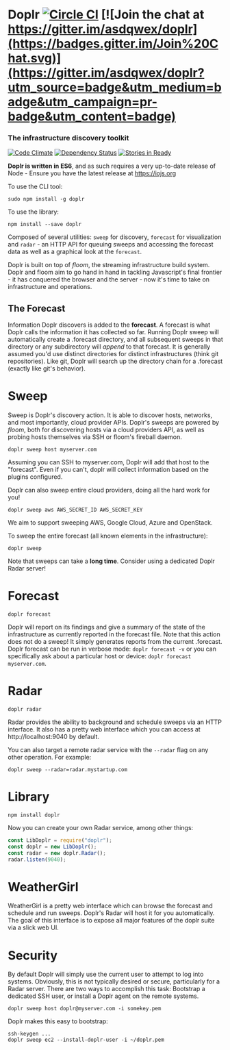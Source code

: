 # Doplr [![Circle CI](https://circleci.com/gh/asdqwex/doplr/tree/master.svg?style=svg)](https://circleci.com/gh/asdqwex/doplr/tree/master) [![Join the chat at https://gitter.im/asdqwex/doplr](https://badges.gitter.im/Join%20Chat.svg)](https://gitter.im/asdqwex/doplr?utm_source=badge&utm_medium=badge&utm_campaign=pr-badge&utm_content=badge)
### The infrastructure discovery toolkit
[![Code Climate](https://codeclimate.com/github/asdqwex/doplr/badges/gpa.svg)](https://codeclimate.com/github/asdqwex/doplr) [![Dependency Status](https://gemnasium.com/asdqwex/doplr.svg)](https://gemnasium.com/asdqwex/doplr) [![Stories in Ready](https://badge.waffle.io/asdqwex/doplr.svg?label=ready&title=Ready)](https://waffle.io/asdqwex/doplr)

**Doplr is written in ES6**, and as such requires a very up-to-date release of Node - Ensure you have the latest release at https://iojs.org

To use the CLI tool:

`sudo npm install -g doplr`

To use the library:

`npm install --save doplr`

Composed of several utilities: `sweep` for discovery, `forecast` for visualization and `radar` - an HTTP API for queuing sweeps and accessing the forecast data as well as a graphical look at the `forecast`.

Doplr is built on top of _floom_, the streaming infrastructure build system. Doplr and floom aim to go hand in hand in tackling Javascript's final frontier - it has conquered the browser and the server - now it's time to take on infrastructure and operations.

## The Forecast

Information Doplr discovers is added to the **forecast**. A forecast is what Doplr calls the information it has collected so far. Running Doplr sweep will automatically create a .forecast directory, and all subsequent sweeps in that directory or any subdirectory will _append_ to that forecast. It is generally assumed you'd use distinct directories for distinct infrastructures (think git repositories). Like git, Doplr will search up the directory chain for a .forecast (exactly like git's behavior).

# Sweep

Sweep is Doplr's discovery action. It is able to discover hosts, networks, and most importantly, cloud provider APIs. Doplr's sweeps are powered by _floom_, both for discovering hosts via a cloud providers API, as well as probing hosts themselves via SSH or floom's fireball daemon.

    doplr sweep host myserver.com

Assuming you can SSH to myserver.com, Doplr will add that host to the "forecast". Even if you can't, doplr will collect information based on the plugins configured.

Doplr can also sweep entire cloud providers, doing all the hard work for you!

    doplr sweep aws AWS_SECRET_ID AWS_SECRET_KEY

We aim to support sweeping AWS, Google Cloud, Azure and OpenStack.

To sweep the entire forecast (all known elements in the infrastructure):

    doplr sweep

Note that sweeps can take a **long time**. Consider using a dedicated Doplr Radar server!

# Forecast

    doplr forecast

Doplr will report on its findings and give a summary of the state of the infrastructure as currently reported in the forecast file. Note that this action does not do a sweep! It simply generates reports from the current .forecast. Doplr forecast can be run in verbose mode: `doplr forecast -v` or you can specifically ask about a particular host or device: `doplr forecast myserver.com`.

# Radar

    doplr radar

Radar provides the ability to background and schedule sweeps via an HTTP interface. It also has a pretty web interface which you can access at http://localhost:9040 by default.

You can also target a remote radar service with the `--radar` flag on any other operation. For example:

    doplr sweep --radar=radar.mystartup.com

# Library

    npm install doplr

Now you can create your own Radar service, among other things:

```javascript
const LibDoplr = require("doplr");
const doplr = new LibDoplr();
const radar = new doplr.Radar();
radar.listen(9040);
```

# WeatherGirl

WeatherGirl is a pretty web interface which can browse the forecast and schedule and run sweeps. Doplr's Radar will host it for you automatically. The goal of this interface is to expose all major features of the doplr suite via a slick web UI.

# Security

By default Doplr will simply use the current user to attempt to log into systems. Obviously, this is not typically desired or secure, particularly for a Radar server. There are two ways to accomplish this task: Bootstrap a dedicated SSH user, or install a Doplr agent on the remote systems.

    doplr sweep host doplr@myserver.com -i somekey.pem

Doplr makes this easy to bootstrap:

    ssh-keygen ...
    doplr sweep ec2 --install-doplr-user -i ~/doplr.pem
